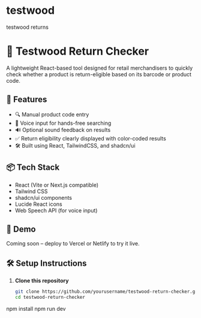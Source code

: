 # testwood
testwood returns
# 🧾 Testwood Return Checker

A lightweight React-based tool designed for retail merchandisers to quickly check whether a product is return-eligible based on its barcode or product code.

## 🚀 Features

- 🔍 Manual product code entry
- 🎤 Voice input for hands-free searching
- 🔊 Optional sound feedback on results
- ✅ Return eligibility clearly displayed with color-coded results
- 🛠️ Built using React, TailwindCSS, and shadcn/ui

## 📦 Tech Stack

- React (Vite or Next.js compatible)
- Tailwind CSS
- shadcn/ui components
- Lucide React icons
- Web Speech API (for voice input)

## 📸 Demo

Coming soon – deploy to Vercel or Netlify to try it live.

## 🛠️ Setup Instructions

1. **Clone this repository**
   ```bash
   git clone https://github.com/yourusername/testwood-return-checker.git
   cd testwood-return-checker
npm install
npm run dev

   
